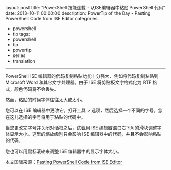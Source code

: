 ﻿layout: post
title: "PowerShell 技能连载 - 从ISE编辑器中粘贴 PowerShell 代码"
date: 2013-10-11 00:00:00
description: PowerTip of the Day - Pasting PowerShell Code from ISE Editor
categories:
- powershell
- tip
tags:
- powershell
- tip
- powertip
- series
- translation
---
PowerShell ISE 编辑器的代码复制粘贴功能十分强大，例如将代码复制粘贴到 Microsoft Word 和其它文字处理器。由于 ISE 将剪贴板文字格式化为 RTF 格式，颜色代码将不会丢失。

然而，粘贴的时候字体往往太大或太小。

您可以在 ISE 编辑器中更改它。打开工具 > 选项，然后选择一个不同的字号。您在这儿选择的字号将用于粘贴的代码中。

当您更改完字号并关闭对话框之后，试着用 ISE 编辑器窗口右下角的滑块调整字体显示大小。这里的缩放级别只会影响 ISE 编辑器中的代码，并且不会影响粘贴的代码。

您也可以用鼠标滚轮来调整 ISE 编辑器中的显示字体大小。
<!--more-->

本文国际来源：[Pasting PowerShell Code from ISE Editor](http://community.idera.com/powershell/powertips/b/tips/posts/pasting-powershell-code-from-ise-editor)

